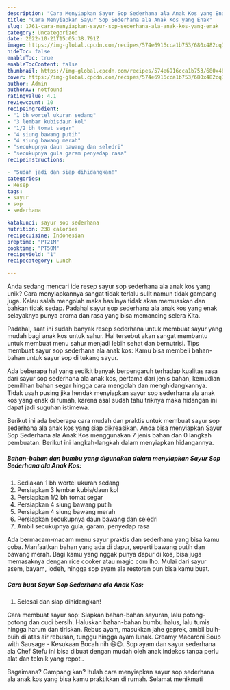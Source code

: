 ```yaml
---
description: "Cara Menyiapkan Sayur Sop Sederhana ala Anak Kos yang Enak"
title: "Cara Menyiapkan Sayur Sop Sederhana ala Anak Kos yang Enak"
slug: 1761-cara-menyiapkan-sayur-sop-sederhana-ala-anak-kos-yang-enak
category: Uncategorized
date: 2022-10-21T15:05:38.791Z
image: https://img-global.cpcdn.com/recipes/574e6916cca1b753/680x482cq70/sayur-sop-sederhana-ala-anak-kos-foto-resep-utama.jpg
hideToc: false
enableToc: true
enableTocContent: false
thumbnail: https://img-global.cpcdn.com/recipes/574e6916cca1b753/680x482cq70/sayur-sop-sederhana-ala-anak-kos-foto-resep-utama.jpg
cover: https://img-global.cpcdn.com/recipes/574e6916cca1b753/680x482cq70/sayur-sop-sederhana-ala-anak-kos-foto-resep-utama.jpg
author: Admin
authorAv: notfound
ratingvalue: 4.1
reviewcount: 10
recipeingredient:
- "1 bh wortel ukuran sedang"
- "3 lembar kubisdaun kol"
- "1/2 bh tomat segar"
- "4 siung bawang putih"
- "4 siung bawang merah"
- "secukupnya daun bawang dan seledri"
- "secukupnya gula garam penyedap rasa"
recipeinstructions:

- "Sudah jadi dan siap dihidangkan!"
categories:
- Resep
tags:
- sayur
- sop
- sederhana

katakunci: sayur sop sederhana 
nutrition: 238 calories
recipecuisine: Indonesian
preptime: "PT21M"
cooktime: "PT50M"
recipeyield: "1"
recipecategory: Lunch

---
```





Anda sedang mencari ide resep sayur sop sederhana ala anak kos yang unik? Cara menyiapkannya sangat tidak terlalu sulit namun tidak gampang juga. Kalau salah mengolah maka hasilnya tidak akan memuaskan dan bahkan tidak sedap. Padahal sayur sop sederhana ala anak kos yang enak selayaknya punya aroma dan rasa yang bisa memancing selera Kita.





Padahal, saat ini sudah banyak resep sederhana untuk membuat sayur yang mudah bagi anak kos untuk sahur. Hal tersebut akan sangat membantu untuk membuat menu sahur menjadi lebih sehat dan bernutrisi. Tips membuat sayur sop sederhana ala anak kos: Kamu bisa membeli bahan-bahan untuk sayur sop di tukang sayur.

Ada beberapa hal yang sedikit banyak berpengaruh terhadap kualitas rasa dari sayur sop sederhana ala anak kos, pertama dari jenis bahan, kemudian pemilihan bahan segar hingga cara mengolah dan menghidangkannya. Tidak usah pusing jika hendak menyiapkan sayur sop sederhana ala anak kos yang enak di rumah, karena asal sudah tahu triknya maka hidangan ini dapat jadi suguhan istimewa.






Berikut ini ada beberapa cara mudah dan praktis untuk membuat sayur sop sederhana ala anak kos yang siap dikreasikan. Anda bisa menyiapkan Sayur Sop Sederhana ala Anak Kos menggunakan 7 jenis bahan dan 0 langkah pembuatan. Berikut ini langkah-langkah dalam menyiapkan hidangannya.

<!--inarticleads1-->

##### Bahan-bahan dan bumbu yang digunakan dalam menyiapkan Sayur Sop Sederhana ala Anak Kos:

1. Sediakan 1 bh wortel ukuran sedang
1. Persiapkan 3 lembar kubis/daun kol
1. Persiapkan 1/2 bh tomat segar
1. Persiapkan 4 siung bawang putih
1. Persiapkan 4 siung bawang merah
1. Persiapkan secukupnya daun bawang dan seledri
1. Ambil secukupnya gula, garam, penyedap rasa


Ada bermacam-macam menu sayur praktis dan sederhana yang bisa kamu coba. Manfaatkan bahan yang ada di dapur, seperti bawang putih dan bawang merah. Bagi kamu yang nggak punya dapur di kos, bisa juga memasaknya dengan rice cooker atau magic com lho. Mulai dari sayur asem, bayam, lodeh, hingga sop ayam ala restoran pun bisa kamu buat. 

<!--inarticleads2-->

##### Cara buat Sayur Sop Sederhana ala Anak Kos:


1. Selesai dan siap dihidangkan!

Cara membuat sayur sop: Siapkan bahan-bahan sayuran, lalu potong-potong dan cuci bersih. Haluskan bahan-bahan bumbu halus, lalu tumis hingga harum dan tiriskan. Rebus ayam, masukkan jahe geprek, ambil buih-buih di atas air rebusan, tunggu hingga ayam lunak. Creamy Macaroni Soup with Sausage - Kesukaan Bocah nih 😆😍. Sop ayam dan sayur sederhana ala Chef Stefu ini bisa dibuat dengan mudah oleh anak indekos tanpa perlu alat dan teknik yang repot.. 

Bagaimana? Gampang kan? Itulah cara menyiapkan sayur sop sederhana ala anak kos yang bisa kamu praktikkan di rumah. Selamat menikmati
